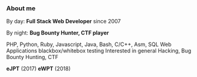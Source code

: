 ### About me

By day:
**Full Stack Web Developer** since 2007

By night:
**Bug Bounty Hunter, CTF player**

PHP, Python, Ruby, Javascript, Java, Bash, C/C++, Asm, SQL
Web Applications blackbox/whitebox testing
Interested in general Hacking, Bug Bounty Hunting, CTF

**eJPT** (2017)
**eWPT** (2018)

